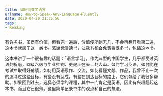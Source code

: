 ```yaml
---
title: 如何高效学语言
urlname: How-to-Speak-Any-Language-Fluently
date: 2020-04-20 21:35:56
tags:
- Reading
---
```


有许多书，虽然有价值，但看完一遍后，价值便所剩无几，不会再翻开看第二遍，这本书就属于这一类书。感谢微信读书，让我有机会免费看很多书，包括这本书。

这本书讲了一个很有趣的话题：「语言学习」，作为典型的中国学生，几乎都受过英语的折磨，四级六级与毕业挂钩，更是压在头上的大山。如何学习英语，如何能在考试中取得好成绩，如何用英语写作、交流，如何看懂文献、作品，我曾不止一次的追寻过这些目标，有些没有达成，有些在到达目标的路上，它们带给了我很多帮助。如果回到过去，选择必须学的课程，其中一门肯定是英语。因此有兴趣翻起这本书，而且它还很薄。这里简单记录书中的观点和自己的想法。
